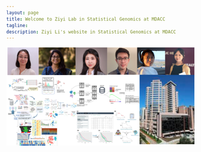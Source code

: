 ```yaml
---
layout: page
title: Welcome to Ziyi Lab in Statistical Genomics at MDACC
tagline: 
description: Ziyi Li's website in Statistical Genomics at MDACC
---
```

<div class="jumbotron">
 



<p align="center">
  <img src="./assets/pics/LabFront.png" alt="LabFront" width="900"/>
</p>


</div>
        	
